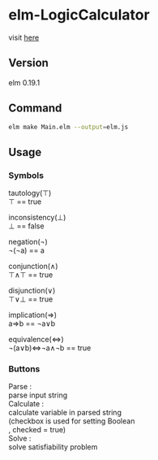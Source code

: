 # elm-LogicCalculator  
visit [here](https://iorin-elmo.github.io/elm-LogicCalculator/)  
## Version  
elm 0.19.1  
## Command  
``` sh
elm make Main.elm --output=elm.js
```
## Usage  
### Symbols  
tautology(⊤)  
⊤  == true  

inconsistency(⊥)  
⊥  == false  

negation(¬)  
¬(¬a) == a  

conjunction(∧)  
⊤∧⊤ == true  

disjunction(∨)  
⊤∨⊥ == true  

implication(⇒)  
a⇒b == ¬a∨b  

equivalence(⇔)  
¬(a∨b)⇔¬a∧¬b == true  

### Buttons  
Parse :  
parse input string  
Calculate :  
calculate variable in parsed string  
(checkbox is used for setting Boolean  
, checked = true)  
Solve :  
solve satisfiability problem  


